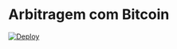 # Arbitragem com Bitcoin

[![Deploy](https://www.herokucdn.com/deploy/button.svg)](https://heroku.com/deploy?template=https://github.com/coinbookbrasil/coinbook)
